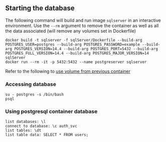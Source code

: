 
## Starting the database

The following command will build and run image `sqlserver` in an interactive environment.
Use the `--rm` argument to remove the container as well as all the data associated (will remove any volumes set in Dockerfile)
```
docker build -t sqlserver -f sqlServer/Dockerfile --build-arg POSTGRES_USER=postgres --build-arg POSTGRES_PASSWORD=example --build-arg POSTGRES_VERSION=14.4 --build-arg POSTGRES_PORT=5432 --build-arg POSTGRES_FULL_VERSION=14.4 --build-arg POSTGRES_MAJOR_VERSION=14  sqlServer
docker run --rm -it -p 5432:5432 --name postgreserver sqlserver
```

Refer to the following to [use volume from previous container](https://github.com/moby/moby/issues/30647#issuecomment-277048695)

### Accessing database

```
su - postgres -s /bin/bash
psql
```

### Using postgresql container database

```
list databases: \l
connect to database: \c auth_svc
list tables: \dt
list table data: SELECT * FROM users;
```